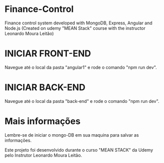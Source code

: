 # Finance-Control
Finance control system developed with MongoDB,  Express, Angular and Node.js (Created on udemy "MEAN Stack" course with the instructor Leonardo Moura Leitão)

# INICIAR FRONT-END 

Navegue até o local da pasta "angular1" e rode o comando "npm run dev".

# INICIAR BACK-END 

Navegue até o local da pasta "back-end" e rode o comando "npm run dev".

# Mais informações

Lembre-se de iniciar o mongo-DB em sua maquina para salvar as informações.

Este projeto foi desenvolvido durante o curso "MEAN STACK" da Udemy pelo Instrutor Leonardo Moura Leitão.
